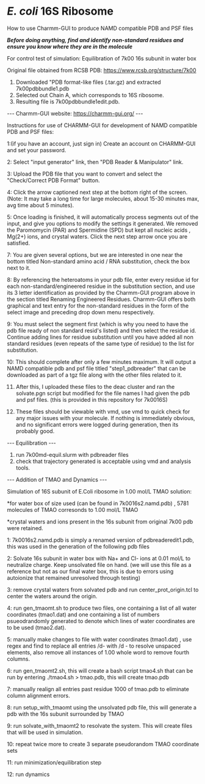 # _E. coli_ 16S Ribosome 
How to use Charmm-GUI to produce NAMD compatible PDB and PSF files

***Before doing anything, find and identify non-standard residues and ensure you know where they are in the molecule***

For control test of simulation:
Equilibration of 7k00 16s subunit in water box

Original file obtained from RCSB PDB: https://www.rcsb.org/structure/7k00
1. Downloaded "PDB format-like files (.tar.gz) and extracted 7k00pdbbundle1.pdb
2. Selected out Chain A, which corresponds to 16S ribosome.
3. Resulting file is 7k00pdbbundle1edit.pdb.

--- Charmm-GUI website: https://charmm-gui.org/ ---

 Instructions for use of CHARMM-GUI for development of NAMD compatible PDB and PSF files:
 
 1:(if you have an account, just sign in) Create an account on CHARMM-GUI and set your password.

 2: Select "input generator" link, then "PDB Reader & Manipulator" link.

 3: Upload the PDB file that you want to convert and select the "Check/Correct PDB Format" button.
 
 4: Click the arrow captioned next step at the bottom right of the screen. (Note: It may take a long time for large molecules, about 15-30 minutes max, avg time about 5 minutes).
 
 5: Once loading is finished, it will automatically process segments out of the input, and give you options to modify the settings it generated. We removed the Paromomycin (PAR) and Spermidine (SPD) but kept all nucleic acids , Mg(2+) ions, and crystal waters. Click the next step arrow once you are satisfied.

 
 7: You are given several options, but we are interested in one near the bottom titled Non-standard amino acid / RNA substitution, check the box next to it.

 
 8: By referencing the heteroatoms in your pdb file, enter every residue id for each non-standard/engineered residue in the substitution section, and use its 3 letter identification as provided by the Charmm-GUI program above in the section titled Renaming Engineered Residues. Charmm-GUI offers both graphical and text entry for the non-standard residues in the form 
 of the select image and preceding drop down menu respectively.

 
 9: You must select the segment first (which is why you need to have the pdb file ready of non standard resid's listed) and then select the residue id. Continue adding lines for residue substitution until you have added all non standard residues (even repeats of the same type of residue) to the list for substitution. 


 10: This should complete after only a few minutes maximum. It will output a NAMD compatible pdb and psf file titled "step1_pdbreader" that can be downloaded as part of a tgz file along with the other files related to it.


 11. After this, I uploaded these files to the deac cluster and ran the solvate.pgn script but modified for the file names I had given the pdb and psf files. (this is provided in this repository for 7k0016S)


 12. These files should be viewable with vmd, use vmd to quick check for any major issues with your molecule. If nothing is immediately obvious, and no significant errors were logged during generation, then its probably good. 



--- Equilibration --- 

1. run 7k00md-equil.slurm with pdbreader files
2. check that trajectory generated is acceptable using vmd and analysis tools.



--- Addition of TMAO and Dynamics ---

Simulation of 16S subunit of E.Coli ribosome in 1.00 mol/L TMAO solution:

*for water box of size used (can be found in 7k0016s2.namd.pdb) , 5781 molecules of TMAO corresonds to 1.00 mol/L TMAO

*crystal waters and ions present in the 16s subunit from original 7k00 pdb were retained.

1: 7k0016s2.namd.pdb is simply a renamed version of pdbreaderedit1.pdb, this was used in the generation of the following pdb files

2: Solvate 16s subunit in water box with Na+ and Cl- ions at 0.01 mol/L to neutralize charge. Keep unsolvated file on hand. (we will use this file as a reference but not as our final water box, this is due to errors using autoionize that remained unresolved through testing)

3: remove crystal waters from solvated pdb and run center_prot_origin.tcl to center the waters around the origin.

4: run gen_tmaomt.sh to produce two files, one containing a list of all water coordinates (tmao1.dat)  and one containing a list of numbers psueodrandomly generated to 
 denote which lines of water coordinates are to be used (tmao2.dat).

5: manually make changes to file with water coordinates (tmao1.dat) , use regex and find to replace all entries /d- with /d - to resolve unspaced elements, also remove
 all instances of 1.00 whole word to remove fourth columns.

6: run gen_tmaomt2.sh, this will create a bash script tmao4.sh that can be run by entering ./tmao4.sh > tmao.pdb, this will create tmao.pdb

7: manually realign all entries past residue 1000 of tmao.pdb to eliminate column alignment errors.

8: run setup_with_tmaomt using the unsolvated pdb file, this will generate a pdb with the 16s subunit surrounded by TMAO

9: run solvate_with_tmaomt2 to resolvate the system. This will create files that will be used in simulation.

10: repeat twice more to create 3 separate pseudorandom TMAO coordinate sets

11: run minimization/equilibration step

12: run dynamics
